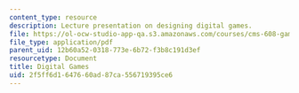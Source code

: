 ```yaml
---
content_type: resource
description: Lecture presentation on designing digital games.
file: https://ol-ocw-studio-app-qa.s3.amazonaws.com/courses/cms-608-game-design-spring-2008/2f5ff6d1647660ad87ca556719395ce6_MITCMS_608s08_lec27.pdf
file_type: application/pdf
parent_uid: 12b60a52-0318-773e-6b72-f3b8c191d3ef
resourcetype: Document
title: Digital Games
uid: 2f5ff6d1-6476-60ad-87ca-556719395ce6
---
```

